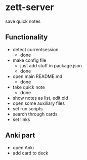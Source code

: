 # zett-server

save quick notes

## Functionality
  - detect currentsession
    - done
  - make config file
    - just add stuff in package.json
    - done
  - open main README.md
    - done
  - take quick note
    - done
  - show notes as list, edit old
  - open some auxiliary files
  - set run scripts
  - search through cards
  - set links

## Anki part
  - open Anki
  - add card to deck
